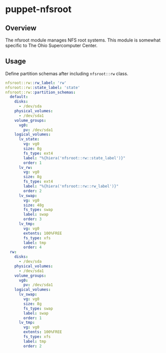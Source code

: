 # puppet-nfsroot

## Overview

The nfsroot module manages NFS root systems. This module is somewhat specific to The Ohio Supercomputer Center.

## Usage

Define partition schemas after including `nfsroot::rw` class.

```yaml
nfsroot::rw::rw_label: 'rw'
nfsroot::rw::state_label: 'state'
nfsroot::rw::partition_schemas:
  default:
    disks:
      - /dev/sda
    physical_volumes:
      - /dev/sda1
    volume_groups:
      vg0:
        pv: /dev/sda1
    logical_volumes:
      lv_state:
        vg: vg0
        size: 8g
        fs_type: ext4
        label: "%{hiera('nfsroot::rw::state_label')}"
        order: 1
      lv_rw:
        vg: vg0
        size: 8g
        fs_type: ext4
        label: "%{hiera('nfsroot::rw::rw_label')}"
        order: 2
      lv_swap:
        vg: vg0
        size: 48g
        fs_type: swap
        label: swap
        order: 3
      lv_tmp:
        vg: vg0
        extents: 100%FREE
        fs_type: xfs
        label: tmp
        order: 4
  rw:
    disks:
      - /dev/sda
    physical_volumes:
      - /dev/sda1
    volume_groups:
      vg0:
        pv: /dev/sda1
    logical_volumes:
      lv_swap:
        vg: vg0
        size: 8g
        fs_type: swap
        label: swap
        order: 1
      lv_tmp:
        vg: vg0
        extents: 100%FREE
        fs_type: xfs
        label: tmp
        order: 2
```